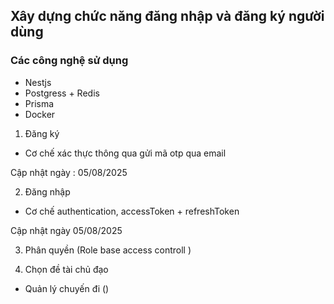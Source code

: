 ## Xây dựng chức năng đăng nhập và đăng ký người dùng

### Các công nghệ sử dụng

- Nestjs
- Postgress + Redis
- Prisma
- Docker

1. Đăng ký

- Cơ chế xác thực thông qua gửi mã otp qua email

Cập nhật ngày : 05/08/2025

2. Đăng nhập

- Cơ chế authentication, accessToken + refreshToken

Cập nhật ngày 05/08/2025

3. Phân quyền (Role base access controll <rbac>)

4. Chọn đề tài chủ đạo

- Quản lý chuyến đi ()
